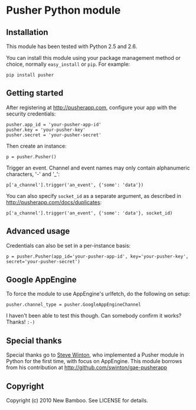 Pusher Python module
====================

Installation
------------

This module has been tested with Python 2.5 and 2.6.

You can install this module using your package management method or choice, normally `easy_install` or `pip`. For example:

    pip install pusher

Getting started
---------------

After registering at <http://pusherapp.com>, configure your app with the security credentials:

    pusher.app_id = 'your-pusher-app-id'
    pusher.key = 'your-pusher-key'
    pusher.secret = 'your-pusher-secret'

Then create an instance:

    p = pusher.Pusher()

Trigger an event. Channel and event names may only contain alphanumeric characters, '-' and '_':

    p['a_channel'].trigger('an_event', {'some': 'data'})


You can also specify `socket_id` as a separate argument, as described in <http://pusherapp.com/docs/duplicates>:

    p['a_channel'].trigger('an_event', {'some': 'data'}, socket_id)

Advanced usage
--------------

Credentials can also be set in a per-instance basis:

    p = pusher.Pusher(app_id='your-pusher-app-id', key='your-pusher-key', secret='your-pusher-secret')


Google AppEngine
----------------

To force the module to use AppEngine's urlfetch, do the following on setup:

    pusher.channel_type = pusher.GoogleAppEngineChannel

I haven't been able to test this though. Can somebody confirm it works? Thanks! `:-)`


Special thanks
--------------

Special thanks go to [Steve Winton](http://www.nixonmcinnes.co.uk/people/steve/), who implemented a Pusher module in Python for the first time, with focus on AppEngine. This module borrows from his contribution at <http://github.com/swinton/gae-pusherapp>

Copyright
---------

Copyright (c) 2010 New Bamboo. See LICENSE for details.